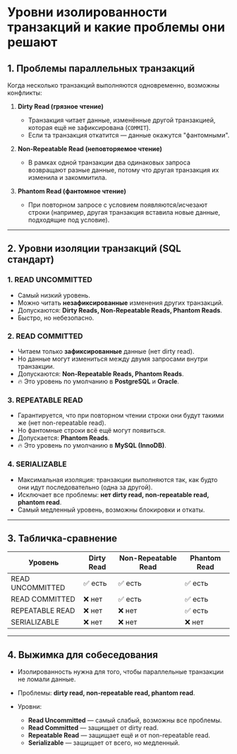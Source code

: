 # Уровни изолированности транзакций и какие проблемы они решают

## 1. Проблемы параллельных транзакций

Когда несколько транзакций выполняются одновременно, возможны конфликты:

1. **Dirty Read (грязное чтение)**

    * Транзакция читает данные, изменённые другой транзакцией, которая ещё не зафиксирована (`COMMIT`).
    * Если та транзакция откатится — данные окажутся "фантомными".

2. **Non-Repeatable Read (неповторяемое чтение)**

    * В рамках одной транзакции два одинаковых запроса возвращают разные данные, потому что другая транзакция их
      изменила и закоммитила.

3. **Phantom Read (фантомное чтение)**

    * При повторном запросе с условием появляются/исчезают строки (например, другая транзакция вставила новые данные,
      подходящие под условие).

---

## 2. Уровни изоляции транзакций (SQL стандарт)

### 1. **READ UNCOMMITTED**

* Самый низкий уровень.
* Можно читать **незафиксированные** изменения других транзакций.
* Допускаются: **Dirty Reads, Non-Repeatable Reads, Phantom Reads**.
* Быстро, но небезопасно.

### 2. **READ COMMITTED**

* Читаем только **зафиксированные** данные (нет dirty read).
* Но данные могут измениться между двумя запросами внутри транзакции.
* Допускаются: **Non-Repeatable Reads, Phantom Reads**.
* 🔥 Это уровень по умолчанию в **PostgreSQL** и **Oracle**.

### 3. **REPEATABLE READ**

* Гарантируется, что при повторном чтении строки они будут такими же (нет non-repeatable read).
* Но фантомные строки всё ещё могут появиться.
* Допускается: **Phantom Reads**.
* 🔥 Это уровень по умолчанию в **MySQL (InnoDB)**.

### 4. **SERIALIZABLE**

* Максимальная изоляция: транзакции выполняются так, как будто они идут последовательно (одна за другой).
* Исключает все проблемы: **нет dirty read, non-repeatable read, phantom read**.
* Самый медленный уровень, возможны блокировки и откаты.

---

## 3. Табличка-сравнение

| Уровень          | Dirty Read | Non-Repeatable Read | Phantom Read |
|------------------|------------|---------------------|--------------|
| READ UNCOMMITTED | ✅ есть     | ✅ есть              | ✅ есть       |
| READ COMMITTED   | ❌ нет      | ✅ есть              | ✅ есть       |
| REPEATABLE READ  | ❌ нет      | ❌ нет               | ✅ есть       |
| SERIALIZABLE     | ❌ нет      | ❌ нет               | ❌ нет        |

---

## 4. Выжимка для собеседования

* Изолированность нужна для того, чтобы параллельные транзакции не ломали данные.
* Проблемы: **dirty read, non-repeatable read, phantom read**.
* Уровни:

    * **Read Uncommitted** — самый слабый, возможны все проблемы.
    * **Read Committed** — защищает от dirty read.
    * **Repeatable Read** — защищает ещё и от non-repeatable read.
    * **Serializable** — защищает от всего, но медленный.
